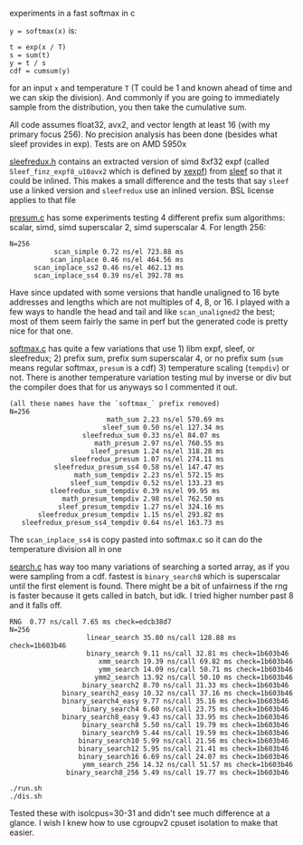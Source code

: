 experiments in a fast softmax in c

`y = softmax(x)` is:

```
t = exp(x / T)
s = sum(t)
y = t / s
cdf = cumsum(y)
```

for an input `x` and temperature `T` (T could be 1 and known ahead of time and we can skip the division). And commonly if you are going to immediately sample from the distribution, you then take the cumulative sum.

All code assumes float32, avx2, and vector length at least 16 (with my primary focus 256). No precision analysis has been done (besides what sleef provides in exp). Tests are on AMD 5950x

[sleefredux.h](./sleefredux.h) contains an extracted version of simd 8xf32 expf (called `Sleef_finz_expf8_u10avx2` which is defined by [xexpf](https://github.com/shibatch/sleef/blob/8aaafe87231e22d2952cf5128aa6d1e1abda6d96/src/libm/sleefsimdsp.c#L2029)) from [sleef](https://github.com/shibatch/sleef) so that it could be inlined. This makes a small difference and the tests that say `sleef` use a linked version and `sleefredux` use an inlined version. BSL license applies to that file

[presum.c](./presum.c) has some experiments testing 4 different prefix sum algorithms: scalar, simd, simd superscalar 2, simd superscalar 4. For length 256:

```
N=256
           scan_simple 0.72 ns/el 723.88 ms
          scan_inplace 0.46 ns/el 464.56 ms
      scan_inplace_ss2 0.46 ns/el 462.13 ms
      scan_inplace_ss4 0.39 ns/el 392.78 ms
```

Have since updated with some versions that handle unaligned to 16 byte addresses and lengths which are not multiples of 4, 8, or 16. I played with a few ways to handle the head and tail and like `scan_unaligned2` the best; most of them seem fairly the same in perf but the generated code is pretty nice for that one.

[softmax.c](./softmax.c) has quite a few variations that use 1) libm expf, sleef, or sleefredux; 2) prefix sum, prefix sum superscalar 4, or no prefix sum (`sum` means regular softmax, `presum` is a cdf) 3) temperature scaling (`tempdiv`) or not. There is another temperature variation testing mul by inverse or div but the compiler does that for us anyways so I commented it out.

```
(all these names have the `softmax_` prefix removed)
N=256
                        math_sum 2.23 ns/el 570.69 ms
                       sleef_sum 0.50 ns/el 127.34 ms
                  sleefredux_sum 0.33 ns/el 84.07 ms
                     math_presum 2.97 ns/el 760.55 ms
                    sleef_presum 1.24 ns/el 318.28 ms
               sleefredux_presum 1.07 ns/el 274.11 ms
           sleefredux_presum_ss4 0.58 ns/el 147.47 ms
                math_sum_tempdiv 2.23 ns/el 572.15 ms
               sleef_sum_tempdiv 0.52 ns/el 133.23 ms
          sleefredux_sum_tempdiv 0.39 ns/el 99.95 ms
             math_presum_tempdiv 2.98 ns/el 762.50 ms
            sleef_presum_tempdiv 1.27 ns/el 324.16 ms
       sleefredux_presum_tempdiv 1.15 ns/el 293.82 ms
   sleefredux_presum_ss4_tempdiv 0.64 ns/el 163.73 ms
```

The `scan_inplace_ss4` is copy pasted into softmax.c so it can do the temperature division all in one

[search.c](./search.c) has way too many variations of searching a sorted array, as if you were sampling from a cdf. fastest is `binary_search8` which is superscalar until the first element is found. There might be a bit of unfairness if the rng is faster because it gets called in batch, but idk. I tried higher number past 8 and it falls off.

```
RNG  0.77 ns/call 7.65 ms check=edcb38d7
N=256
                   linear_search 35.80 ns/call 128.88 ms check=1b603b46
                   binary_search 9.11 ns/call 32.81 ms check=1b603b46
                      xmm_search 19.39 ns/call 69.82 ms check=1b603b46
                      ymm_search 14.09 ns/call 50.71 ms check=1b603b46
                     ymm2_search 13.92 ns/call 50.10 ms check=1b603b46
                  binary_search2 8.70 ns/call 31.33 ms check=1b603b46
             binary_search2_easy 10.32 ns/call 37.16 ms check=1b603b46
             binary_search4_easy 9.77 ns/call 35.16 ms check=1b603b46
                  binary_search4 6.60 ns/call 23.75 ms check=1b603b46
             binary_search8_easy 9.43 ns/call 33.95 ms check=1b603b46
                  binary_search8 5.50 ns/call 19.79 ms check=1b603b46
                  binary_search9 5.44 ns/call 19.59 ms check=1b603b46
                 binary_search10 5.99 ns/call 21.56 ms check=1b603b46
                 binary_search12 5.95 ns/call 21.41 ms check=1b603b46
                 binary_search16 6.69 ns/call 24.07 ms check=1b603b46
                  ymm_search_256 14.32 ns/call 51.57 ms check=1b603b46
              binary_search8_256 5.49 ns/call 19.77 ms check=1b603b46
```

```
./run.sh
./dis.sh
```

Tested these with isolcpus=30-31 and didn't see much difference at a glance. I wish I knew how to use cgroupv2 cpuset isolation to make that easier.
